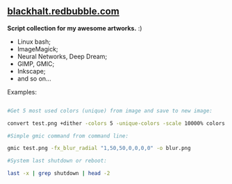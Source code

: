 ## [blackhalt.redbubble.com](https://blackhalt.redbubble.com/ "blackhalt.redbubble.com")

**Script collection for my awesome artworks.** :)


- Linux bash;
- ImageMagick;
- Neural Networks, Deep Dream;
- GIMP, GMIC;
- Inkscape;
- and so on...



Examples:


```bash

#Get 5 most used colors (unique) from image and save to new image:

convert test.png +dither -colors 5 -unique-colors -scale 10000% colors.png
```

```bash
#Simple gmic command from command line:

gmic test.png -fx_blur_radial "1,50,50,0,0,0,0" -o blur.png
```

```bash
#System last shutdown or reboot:

last -x | grep shutdown | head -2
```
